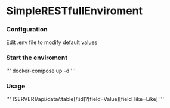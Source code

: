 # SimpleRESTfullEnviroment

### Configuration
Edit .env file to modify default values

### Start the enviroment
'''
docker-compose up -d
'''

### Usage
'''
[SERVER]/api/data/:table[/:id]?[field=Value][field_like=Like]
'''


